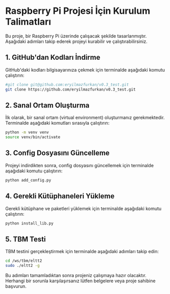 # Raspberry Pi Projesi İçin Kurulum Talimatları

Bu proje, bir Raspberry Pi üzerinde çalışacak şekilde tasarlanmıştır. Aşağıdaki adımları takip ederek projeyi kurabilir ve çalıştırabilirsiniz.

## 1. GitHub'dan Kodları İndirme

GitHub'daki kodları bilgisayarınıza çekmek için terminalde aşağıdaki komutu çalıştırın:

```bash
#git clone git@github.com:eryilmazfurkan/v0.3_test.git
git clone https://github.com/eryilmazfurkan/v0.3_test.git
```


## 2. Sanal Ortam Oluşturma

İlk olarak, bir sanal ortam (virtual environment) oluşturmanız gerekmektedir. Terminalde aşağıdaki komutları sırasıyla çalıştırın:

```bash
python -m venv venv
source venv/bin/activate
```


## 3. Config Dosyasını Güncelleme

Projeyi indirdikten sonra, config dosyasını güncellemek için terminalde aşağıdaki komutu çalıştırın:

```bash
python add_config.py
```

## 4. Gerekli Kütüphaneleri Yükleme

Gerekli kütüphane ve paketleri yüklemek için terminalde aşağıdaki komutu çalıştırın:

```bash
python install_lib.py
```

## 5. TBM Testi

TBM testini gerçekleştirmek için terminalde aşağıdaki adımları takip edin:

```bash
cd /ws/tbm/eltt2
sudo ./eltt2 -g
```

Bu adımları tamamladıktan sonra projeniz çalışmaya hazır olacaktır. Herhangi bir sorunla karşılaşırsanız lütfen belgelere veya proje sahibine başvurun.
